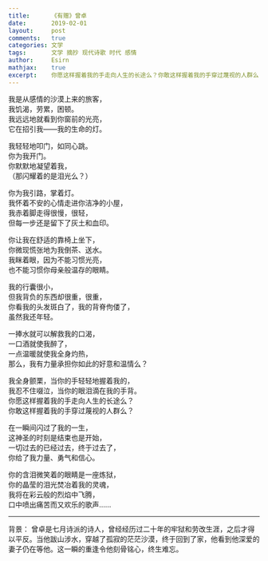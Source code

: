 ```yaml
---
title:		《有赠》曾卓
date:		2019-02-01
layout:		post
comments:	true
categories: 文学
tags:		文学 摘抄 现代诗歌 时代 感情
author:		Esirn
mathjax:	true
excerpt: 	你愿这样握着我的手走向人生的长途么？你敢这样握着我的手穿过蔑视的人群么？
---
```


我是从感情的沙漠上来的旅客，  
我饥渴，劳累，困顿。  
我远远地就看到你窗前的光亮，  
它在招引我――我的生命的灯。

我轻轻地叩门，如同心跳。  
你为我开门。  
你默默地凝望着我，  
（那闪耀着的是泪光么？）

你为我引路，掌着灯。  
我怀着不安的心情走进你洁净的小屋，  
我赤着脚走得很慢，很轻，  
但每一步还是留下了灰土和血印。

你让我在舒适的靠椅上坐下，  
你微现慌张地为我倒茶、送水。  
我眯着眼，因为不能习惯光亮，  
也不能习惯你母亲般温存的眼睛。

我的行囊很小，  
但我背负的东西却很重，很重，  
你看我的头发斑白了，我的背脊佝偻了，  
虽然我还年轻。

一捧水就可以解救我的口渴，  
一口酒就使我醉了，  
一点温暖就使我全身灼热，  
那么，我有力量承担你如此的好意和温情么？

我全身颤栗，当你的手轻轻地握着我的，  
我忍不住啜泣，当你的眼泪滴在我的手背。  
你愿这样握着我的手走向人生的长途么？  
你敢这样握着我的手穿过蔑视的人群么？

在一瞬间闪过了我的一生，  
这神圣的时刻是结束也是开始，  
一切过去的已经过去，终于过去了，  
你给了我力量、勇气和信心。

你的含泪微笑着的眼睛是一座炼狱，  
你的晶莹的泪光焚冶着我的灵魂，  
我将在彩云般的烈焰中飞腾，  
口中喷出痛苦而又欢乐的歌声……

---

背景： 曾卓是七月诗派的诗人，曾经经历过二十年的牢狱和劳改生涯，之后才得以平反。当他跋山涉水，穿越了孤寂的茫茫沙漠，终于回到了家，他看到他深爱的妻子仍在等他。这一瞬的重逢令他刻骨铭心，终生难忘。
